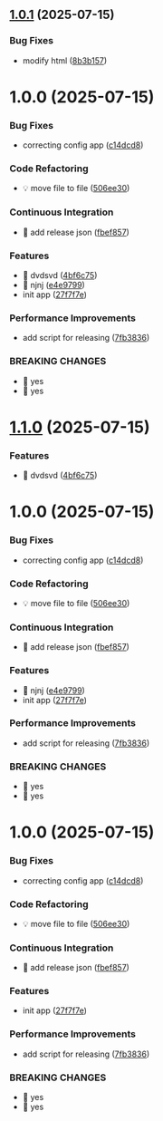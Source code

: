 ## [1.0.1](https://github.com/guilleps/hola/compare/frontend-v1.0.0...frontend-v1.0.1) (2025-07-15)


### Bug Fixes

* modify html ([8b3b157](https://github.com/guilleps/hola/commit/8b3b1574e074e134a50d7d507bfa1105faf7f04d))

# 1.0.0 (2025-07-15)


### Bug Fixes

* correcting config app ([c14dcd8](https://github.com/guilleps/hola/commit/c14dcd8ebff61a39f18da8e42499c052c9952689))


### Code Refactoring

* 💡 move file to file ([506ee30](https://github.com/guilleps/hola/commit/506ee3044b0ced0ca37e34d03ef55e68000a7912))


### Continuous Integration

* 🎡 add release json ([fbef857](https://github.com/guilleps/hola/commit/fbef857c8afbdcf29b74299f4dd286b800bce772))


### Features

* 🎸 dvdsvd ([4bf6c75](https://github.com/guilleps/hola/commit/4bf6c750ca1f3ecdb7542aca82ac96bed6b63698))
* 🎸 njnj ([e4e9799](https://github.com/guilleps/hola/commit/e4e9799c4ab5c1ef5ce2bb9df8e88603ef2db386))
* init app ([27f7f7e](https://github.com/guilleps/hola/commit/27f7f7ebc5024474d1c9733ca4e457d0a604cd8e))


### Performance Improvements

* add script for releasing ([7fb3836](https://github.com/guilleps/hola/commit/7fb38369f92ae26db87bc84b91c42826110425e2))


### BREAKING CHANGES

* 🧨 yes
* 🧨 yes

# [1.1.0](https://github.com/guilleps/hola/compare/frontend-v1.0.0...frontend-v1.1.0) (2025-07-15)


### Features

* 🎸 dvdsvd ([4bf6c75](https://github.com/guilleps/hola/commit/4bf6c750ca1f3ecdb7542aca82ac96bed6b63698))

# 1.0.0 (2025-07-15)


### Bug Fixes

* correcting config app ([c14dcd8](https://github.com/guilleps/hola/commit/c14dcd8ebff61a39f18da8e42499c052c9952689))


### Code Refactoring

* 💡 move file to file ([506ee30](https://github.com/guilleps/hola/commit/506ee3044b0ced0ca37e34d03ef55e68000a7912))


### Continuous Integration

* 🎡 add release json ([fbef857](https://github.com/guilleps/hola/commit/fbef857c8afbdcf29b74299f4dd286b800bce772))


### Features

* 🎸 njnj ([e4e9799](https://github.com/guilleps/hola/commit/e4e9799c4ab5c1ef5ce2bb9df8e88603ef2db386))
* init app ([27f7f7e](https://github.com/guilleps/hola/commit/27f7f7ebc5024474d1c9733ca4e457d0a604cd8e))


### Performance Improvements

* add script for releasing ([7fb3836](https://github.com/guilleps/hola/commit/7fb38369f92ae26db87bc84b91c42826110425e2))


### BREAKING CHANGES

* 🧨 yes
* 🧨 yes

# 1.0.0 (2025-07-15)


### Bug Fixes

* correcting config app ([c14dcd8](https://github.com/guilleps/hola/commit/c14dcd8ebff61a39f18da8e42499c052c9952689))


### Code Refactoring

* 💡 move file to file ([506ee30](https://github.com/guilleps/hola/commit/506ee3044b0ced0ca37e34d03ef55e68000a7912))


### Continuous Integration

* 🎡 add release json ([fbef857](https://github.com/guilleps/hola/commit/fbef857c8afbdcf29b74299f4dd286b800bce772))


### Features

* init app ([27f7f7e](https://github.com/guilleps/hola/commit/27f7f7ebc5024474d1c9733ca4e457d0a604cd8e))


### Performance Improvements

* add script for releasing ([7fb3836](https://github.com/guilleps/hola/commit/7fb38369f92ae26db87bc84b91c42826110425e2))


### BREAKING CHANGES

* 🧨 yes
* 🧨 yes
